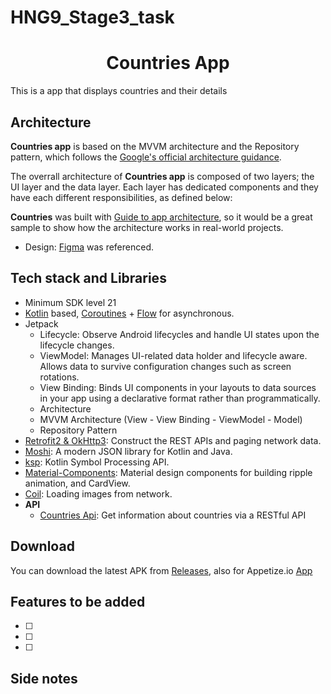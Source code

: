 

# HNG9_Stage3_task

<h1 align="center">Countries App</h1>
  This is a app that displays countries and their details

  ## Architecture 
**Countries app** is based on the MVVM architecture and the Repository pattern, which follows the [Google's official architecture guidance](https://developer.android.com/topic/architecture).

The overrall architecture of **Countries app** is composed of two layers; the UI layer and the data layer. Each layer has dedicated components and they have each different responsibilities, as defined below:

**Countries** was built with [Guide to app architecture](https://developer.android.com/topic/architecture), so it would be a great sample to show how the architecture works in real-world projects.



            
 - Design: [Figma](https://www.figma.com/file/v9AXj4VZNnx26fTthrPbhX/Explore?node-id=33%3A1390) was referenced.

  ## Tech stack and Libraries 
- Minimum SDK level 21
- [Kotlin](https://kotlinlang.org/) based, [Coroutines](https://github.com/Kotlin/kotlinx.coroutines) + [Flow](https://kotlin.github.io/kotlinx.coroutines/kotlinx-coroutines-core/kotlinx.coroutines.flow/) for asynchronous.
- Jetpack
  - Lifecycle: Observe Android lifecycles and handle UI states upon the lifecycle changes.
  - ViewModel: Manages UI-related data holder and lifecycle aware. Allows data to survive configuration changes such as screen rotations.
  - View Binding: Binds UI components in your layouts to data sources in your app using a declarative format rather than programmatically.
  - Architecture
  - MVVM Architecture (View - View Binding - ViewModel - Model)
  - Repository Pattern
- [Retrofit2 & OkHttp3](https://github.com/square/retrofit): Construct the REST APIs and paging network data.
- [Moshi](https://github.com/square/moshi/): A modern JSON library for Kotlin and Java.
- [ksp](https://github.com/google/ksp): Kotlin Symbol Processing API.
- [Material-Components](https://github.com/material-components/material-components-android): Material design components for building ripple animation, and CardView.
- [Coil](https://github.com/coil-kt/coil): Loading images from network.
- **API**
  - [Countries Api](https://restcountries.com/): Get information about countries via a RESTful API

## Download
You can download the latest APK from [Releases](), also for Appetize.io [App](https://appetize.io/app/pnfmrqdwc6aj2e72jxrdehorka?device=pixel4&osVersion=11.0&scale=75)


## Features to be added
- [ ] 
- [ ] 
- [ ]

## Side notes
